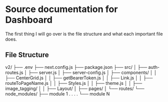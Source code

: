 # Source documentation for Dashboard

The first thing I will go over is the file structure and what each important file does.

## File Structure

v2/
├── .env
├── next.config.js
├── package.json
├── src/
│   ├── auth-routes.js
│   ├── server.js
│   ├── server-config.js
│   ├── components/
│   │    ├── CenterGrid.js
│   │    ├── getBearerToken.js
│   │    ├── Link.js
│   │    ├── routeToPageName.js
│   │    ├── Styles.js
│   │    ├── theme.js
│   │    ├── image_tagging/
│   │    ├── Layout/
│   ├── pages/
│   └── routes/
└── node_modules/
    ├── module 1
    .
    .
    .
    .
    └── module N
